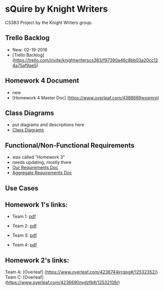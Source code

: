 # sQuire by Knight Writers
CS383 Project by the Knight Writers group.

## Trello Backlog
* New: 02-19-2016
* [Trello Backlog] (https://trello.com/invite/knightwriterscs383/f97390a46c8bb03a20cc124a75af9ae5)

## Homework 4 Document
* new
* [Homework 4 Master Doc] (https://www.overleaf.com/4388669wxqmrp)

## Class Diagrams
* put diagrams and descriptions here
* [Class Diagrams](https://www.overleaf.com/4361110npqmqd)

## Functional/Non-Functional Requirements
* was called "Homework 3"
* needs updating, mostly there
* [Our Requirements Doc](https://www.overleaf.com/4286506kvbrwb#/12707218/)
* [Aggregate Requirements Doc](https://www.overleaf.com/4306618jzdznq)

## Use Cases
## Homework 1's links:
* Team 1: [pdf](http://www2.cs.uidaho.edu/~jeffery/courses/383/hw1-team1.pdf)

* Team 2: [pdf](http://www2.cs.uidaho.edu/~jeffery/courses/383/hw1-team2.pdf)

* Team 3: [pdf](http://www2.cs.uidaho.edu/~jeffery/courses/383/hw1-team3.pdf)

* Team 4: [pdf](http://www2.cs.uidaho.edu/~jeffery/courses/383/hw1-team4.pdf)

## Homework 2's links:
Team A: [Overleaf] (https://www.overleaf.com/4236744jrrqpg#/12532352/)
Team C: [Overleaf] (https://www.overleaf.com/4236690nydzfb#/12532109/)

